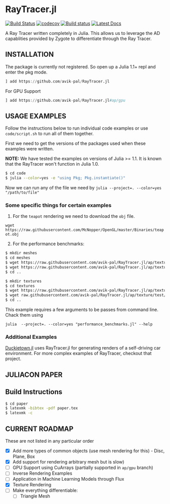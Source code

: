 # RayTracer.jl

[![Build Status](https://travis-ci.com/avik-pal/RayTracer.jl.svg?branch=master)](https://travis-ci.com/avik-pal/RayTracer.jl)
[![codecov](https://codecov.io/gh/avik-pal/RayTracer.jl/branch/master/graph/badge.svg)](https://codecov.io/gh/avik-pal/RayTracer.jl)
[![Build status](https://ci.appveyor.com/api/projects/status/887v1miv7ig4mod2?svg=true)](https://ci.appveyor.com/project/avik-pal/raytracer-jl) 
[![Latest Docs](https://img.shields.io/badge/docs-latest-blue.svg)](https://avik-pal.github.io/RayTracer.jl/dev/)

A Ray Tracer written completely in Julia. This allows us to leverage the AD capablities provided
by Zygote to differentiate through the Ray Tracer.

## INSTALLATION

The package is currently not registered. So open up a Julia 1.1+ repl and enter the pkg mode.

```julia
] add https://github.com/avik-pal/RayTracer.jl
```

For GPU Support

```julia
] add https://github.com/avik-pal/RayTracer.jl#ap/gpu
```

## USAGE EXAMPLES

Follow the instructions below to run individual code examples or use
`code/script.sh` to run all of them together.

First we need to get the versions of the packages used when these
examples were written.

**NOTE:** We have tested the examples on versions of Julia >= 1.1.
          It is known that the RayTracer won't function in Julia 1.0.

```bash
$ cd code
$ julia --color=yes -e "using Pkg; Pkg.instantiate()"
```

Now we can run any of the file we need by
`julia --project=. --color=yes "/path/to/file"`

### Some specific things for certain examples

1. For the `teapot` rendering we need to download the `obj` file.

`wget https://raw.githubusercontent.com/McNopper/OpenGL/master/Binaries/teapot.obj`

2. For the performance benchmarks:

```bash
$ mkdir meshes
$ cd meshes
$ wget https://raw.githubusercontent.com/avik-pal/RayTracer.jl/ap/texture/test/meshes/sign_yield.obj
$ wget https://raw.githubusercontent.com/avik-pal/RayTracer.jl/ap/texture/test/meshes/sign_yield.mtl1
$ cd ..

$ mkdir textures
$ cd textures
$ wget https://raw.githubusercontent.com/avik-pal/RayTracer.jl/ap/texture/test/textures/wood_osb.jpg
$ wget raw.githubusercontent.com/avik-pal/RayTracer.jl/ap/texture/test/textures/sign_yield.png
$ cd ..
```

This example requires a few arguments to be passes from command line. Chack them using

`julia  --project=. --color=yes "performance_benchmarks.jl" --help`

### Additional Examples

[Duckietown.jl](https://github.com/tejank10/Duckietown.jl) uses RayTracer.jl for generating renders
of a self-driving car environment. For more complex examples of RayTracer, checkout that project.

## JULIACON PAPER

## Build Instructions

```bash
$ cd paper
$ latexmk -bibtex -pdf paper.tex
$ latexmk -c
```

## CURRENT ROADMAP

These are not listed in any particular order

- [X] Add more types of common objects (use mesh rendering for this) - Disc, Plane, Box
- [X] Add support for rendering arbitrary mesh
  but is slow)
- [ ] GPU Support using CuArrays (partially supported in `ap/gpu` branch)
- [ ] Inverse Rendering Examples
- [ ] Application in Machine Learning Models through Flux
- [X] Texture Rendering
- [ ] Make everything differentiable:
  - [ ] Triangle Mesh
